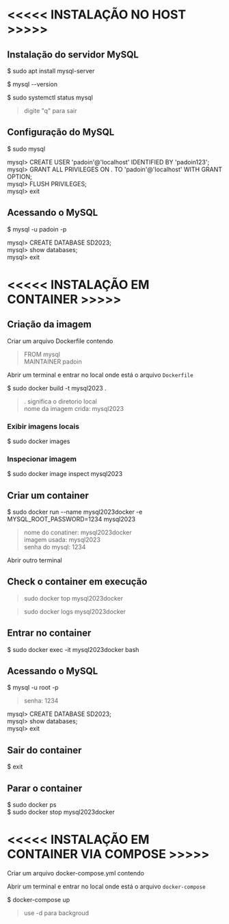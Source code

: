

 


# <<<<< INSTALAÇÃO NO HOST >>>>>


## Instalação do servidor MySQL

$ sudo apt install mysql-server  

$ mysql --version  

$ sudo systemctl status mysql  
> digite "q" para sair



## Configuração do MySQL

$ sudo mysql

mysql> CREATE USER 'padoin'@'localhost' IDENTIFIED BY 'padoin123';  
mysql> GRANT ALL PRIVILEGES ON *.* TO 'padoin'@'localhost' WITH GRANT OPTION;  
mysql> FLUSH PRIVILEGES;  
mysql> exit  



## Acessando o MySQL

$ mysql -u padoin -p

mysql> CREATE DATABASE SD2023;  
mysql> show databases;  
mysql> exit  










# <<<<< INSTALAÇÃO EM CONTAINER >>>>>


## Criação da imagem


Criar um arquivo Dockerfile contendo

> FROM mysql  
> MAINTAINER padoin  


Abrir um terminal e entrar no local onde está o arquivo `Dockerfile`

$ sudo docker build -t mysql2023 .   
> . significa o diretorio local  
> nome da imagem crida: mysql2023    


### Exibir imagens locais  

$ sudo docker images  


### Inspecionar imagem  

$ sudo docker image inspect mysql2023



## Criar um container 


$ sudo docker run --name mysql2023docker -e MYSQL_ROOT_PASSWORD=1234 mysql2023

> nome do conatiner: mysql2023docker  
> imagem usada: mysql2023   
> senha do mysql: 1234  





Abrir outro terminal

## Check o container em execução

> sudo docker top mysql2023docker  

> sudo docker logs mysql2023docker  


## Entrar no container

$ sudo docker exec -it mysql2023docker bash



## Acessando o MySQL 

$ mysql -u root -p

> senha: 1234 

mysql> CREATE DATABASE SD2023;  
mysql> show databases;  
mysql> exit  


## Sair do container

$ exit


## Parar o container

$ sudo docker ps  
$ sudo docker stop mysql2023docker  










# <<<<< INSTALAÇÃO EM CONTAINER VIA COMPOSE >>>>>


Criar um arquivo docker-compose.yml contendo

>   
>  


Abrir um terminal e entrar no local onde está o arquivo `docker-compose`


$ docker-compose up 

> use -d para backgroud




